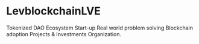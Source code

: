 # LevblockchainLVE
Tokenized DAO Ecosystem Start-up Real world problem solving Blockchain adoption Projects &amp; Investments Organization.
